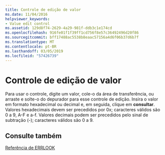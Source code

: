 ```yaml
---
title: Controle de edição de valor
ms.date: 11/04/2016
helpviewer_keywords:
- Value edit control
ms.assetid: 129d8f74-2629-4a29-981f-ddb3c1e174cd
ms.openlocfilehash: 916fe01f1f39ff1cd756f8e57c36492496d20f86
ms.sourcegitcommit: bff17488ac5538b8eaac57156a4d6f06b37d6b7f
ms.translationtype: MT
ms.contentlocale: pt-BR
ms.lasthandoff: 03/05/2019
ms.locfileid: "57426739"
---
```

# <a name="value-edit-control"></a>Controle de edição de valor

Para usar o controle, digite um valor, cole-o da área de transferência, ou arraste e solte-o do depurador para esse controle de edição. Insira o valor em formato hexadecimal ou decimal e, em seguida, clique em **consultar**. Valores hexadecimais devem ser precedidos por 0x; caracteres válidos são 0 a 9, A-F e a-f. Valores decimais podem ser precedidos pelo sinal de subtração (-); caracteres válidos são 0 a 9.

## <a name="see-also"></a>Consulte também

[Referência de ERRLOOK](../../build/reference/errlook-reference.md)
